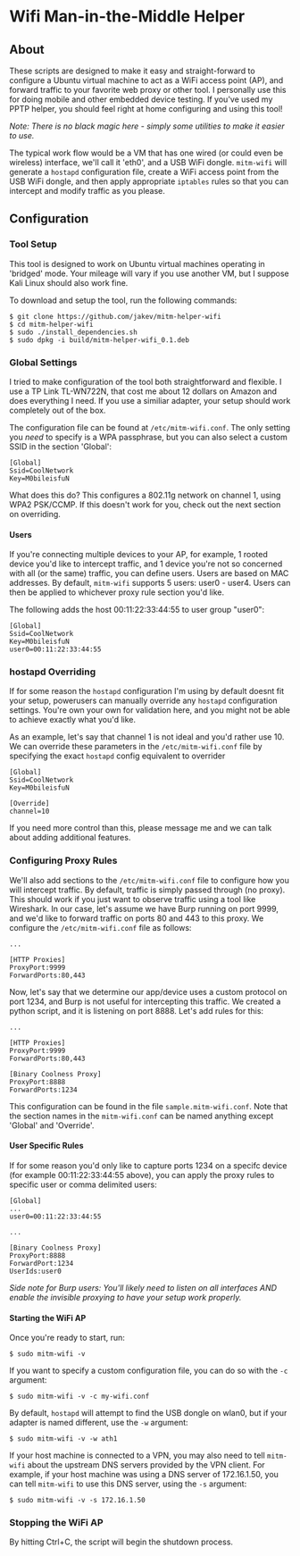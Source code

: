 # Wifi Man-in-the-Middle Helper

## About
These scripts are designed to make it easy and straight-forward to configure a Ubuntu virtual machine to act as a WiFi access point (AP), and forward traffic to your favorite web proxy or other tool. I personally use this for doing mobile and other embedded device testing. If you've used my PPTP helper, you should feel right at home configuring and using this tool!

*Note: There is no black magic here - simply some utilities to make it easier to use.*

The typical work flow would be a VM that has one wired (or could even be wireless) interface, we'll call it 'eth0', and a USB WiFi dongle. `mitm-wifi` will generate a `hostapd` configuration file, create a WiFi access point from the USB WiFi dongle, and then apply appropriate `iptables` rules so that you can intercept and modify traffic as you please.

## Configuration
### Tool Setup
This tool is designed to work on Ubuntu virtual machines operating in 'bridged' mode. Your mileage will vary if you use another VM, but I suppose Kali Linux should also work fine.

To download and setup the tool, run the following commands:

    $ git clone https://github.com/jakev/mitm-helper-wifi
    $ cd mitm-helper-wifi
    $ sudo ./install_dependencies.sh
    $ sudo dpkg -i build/mitm-helper-wifi_0.1.deb

### Global Settings
I tried to make configuration of the tool both straightforward and flexible. I use a TP Link TL-WN722N, that cost me about 12 dollars on Amazon and does everything I need. If you use a similiar adapter, your setup should work completely out of the box.

The configuration file can be found at `/etc/mitm-wifi.conf`. The only setting you _need_ to specify is a WPA passphrase, but you can also select a custom SSID in the section 'Global':

```
[Global]
Ssid=CoolNetwork
Key=M0bileisfuN
```

What does this do? This configures a 802.11g network on channel 1, using WPA2 PSK/CCMP. If this doesn't work for you, check out the next section on overriding.

#### Users
If you're connecting multiple devices to your AP, for example, 1 rooted device you'd like to intercept traffic, and 1 device you're not so concerned with all (or the same) traffic, you can define users.  Users are based on MAC addresses.  By default, `mitm-wifi` supports 5 users: user0 - user4.  Users can then be applied to whichever proxy rule section you'd like.

The following adds the host 00:11:22:33:44:55 to user group "user0":

```
[Global]
Ssid=CoolNetwork
Key=M0bileisfuN
user0=00:11:22:33:44:55
```

### hostapd Overriding
If for some reason the `hostapd` configuration I'm using by default doesnt fit your setup, powerusers can manually override any `hostapd` configuration settings. You're own your own for validation here, and you might not be able to achieve exactly what you'd like.

As an example, let's say that channel 1 is not ideal and you'd rather use 10.  We can override these parameters in the `/etc/mitm-wifi.conf` file by specifying the exact `hostapd` config equivalent to overrider

```
[Global]
Ssid=CoolNetwork
Key=M0bileisfuN

[Override]
channel=10
```

If you need more control than this, please message me and we can talk about adding additional features.

### Configuring Proxy Rules
We'll also add sections to the `/etc/mitm-wifi.conf` file to configure how you will intercept traffic. By default, traffic is simply passed through (no proxy). This should work if you just want to observe traffic using a tool like Wireshark. In our case, let's assume we have Burp running on port 9999, and we'd like to forward traffic on ports 80 and 443 to this proxy. We configure the `/etc/mitm-wifi.conf` file as follows:

```
...

[HTTP Proxies]
ProxyPort:9999
ForwardPorts:80,443
```

Now, let's say that we determine our app/device uses a custom protocol on port 1234, and Burp is not useful for intercepting this traffic. We created a python script, and it is listening on port 8888. Let's add rules for this:

```
...

[HTTP Proxies]
ProxyPort:9999
ForwardPorts:80,443

[Binary Coolness Proxy]
ProxyPort:8888
ForwardPorts:1234
```

This configuration can be found in the file `sample.mitm-wifi.conf`. Note that the section names in the `mitm-wifi.conf` can be named anything except 'Global' and 'Override'.

#### User Specific Rules
If for some reason you'd only like to capture ports 1234 on a specifc device (for example 00:11:22:33:44:55 above), you can apply the proxy rules to specific user or comma delimited users:

```
[Global]
...
user0=00:11:22:33:44:55

...

[Binary Coolness Proxy]
ProxyPort:8888
ForwardPort:1234
UserIds:user0
```

*Side note for Burp users: You'll likely need to listen on all interfaces AND enable the invisible proxying to have your setup work properly.*

#### Starting the WiFi AP
Once you're ready to start, run:

    $ sudo mitm-wifi -v

If you want to specify a custom configuration file, you can do so with the `-c` argument:

    $ sudo mitm-wifi -v -c my-wifi.conf

By default, `hostapd` will attempt to find the USB dongle on wlan0, but if your adapter is named different, use the `-w` argument:

    $ sudo mitm-wifi -v -w ath1

If your host machine is connected to a VPN, you may also need to tell `mitm-wifi` about the upstream DNS servers provided by the VPN client.  For example, if your host machine was using a DNS server of 172.16.1.50, you can tell `mitm-wifi` to use this DNS server, using the `-s` argument:

    $ sudo mitm-wifi -v -s 172.16.1.50

### Stopping the WiFi AP
By hitting Ctrl+C, the script will begin the shutdown process.
